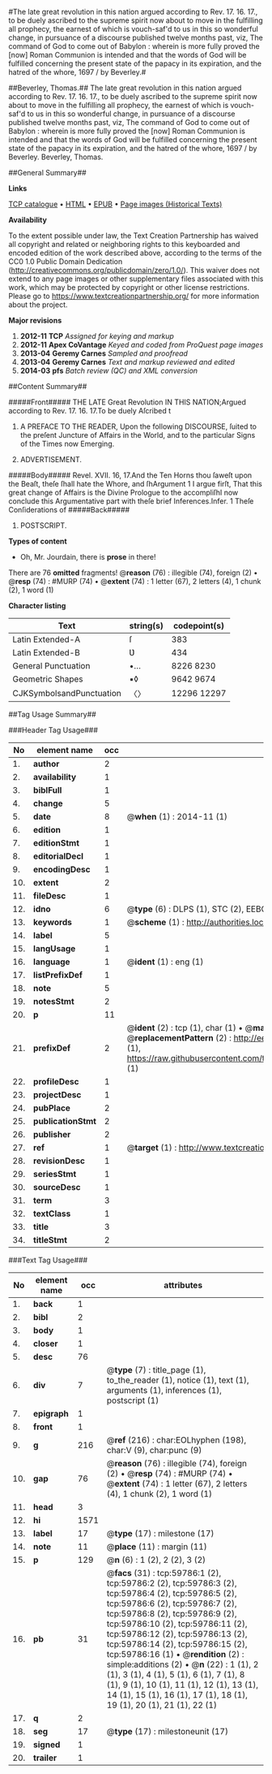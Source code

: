 #The late great revolution in this nation argued according to Rev. 17. 16. 17., to be duely ascribed to the supreme spirit now about to move in the fulfilling all prophecy, the earnest of which is vouch-saf'd to us in this so wonderful change, in pursuance of a discourse published twelve months past, viz, The command of God to come out of Babylon : wherein is more fully proved the [now] Roman Communion is intended and that the words of God will be fulfilled concerning the present state of the papacy in its expiration, and the hatred of the whore, 1697 / by Beverley.#

##Beverley, Thomas.##
The late great revolution in this nation argued according to Rev. 17. 16. 17., to be duely ascribed to the supreme spirit now about to move in the fulfilling all prophecy, the earnest of which is vouch-saf'd to us in this so wonderful change, in pursuance of a discourse published twelve months past, viz, The command of God to come out of Babylon : wherein is more fully proved the [now] Roman Communion is intended and that the words of God will be fulfilled concerning the present state of the papacy in its expiration, and the hatred of the whore, 1697 / by Beverley.
Beverley, Thomas.

##General Summary##

**Links**

[TCP catalogue](http://www.ota.ox.ac.uk/tcp/)  • 
[HTML](http://tei.it.ox.ac.uk/tcp/Texts-HTML/free/A27/A27615.html)  • 
[EPUB](http://tei.it.ox.ac.uk/tcp/Texts-EPUB/free/A27/A27615.epub) • 
[Page images (Historical Texts)](https://historicaltexts.jisc.ac.uk/eebo-12336128e)

**Availability**

To the extent possible under law, the Text Creation Partnership has waived all copyright and related or neighboring rights to this keyboarded and encoded edition of the work described above, according to the terms of the CC0 1.0 Public Domain Dedication (http://creativecommons.org/publicdomain/zero/1.0/). This waiver does not extend to any page images or other supplementary files associated with this work, which may be protected by copyright or other license restrictions. Please go to https://www.textcreationpartnership.org/ for more information about the project.

**Major revisions**

1. __2012-11__ __TCP__ *Assigned for keying and markup*
1. __2012-11__ __Apex CoVantage__ *Keyed and coded from ProQuest page images*
1. __2013-04__ __Geremy Carnes__ *Sampled and proofread*
1. __2013-04__ __Geremy Carnes__ *Text and markup reviewed and edited*
1. __2014-03__ __pfs__ *Batch review (QC) and XML conversion*

##Content Summary##

#####Front#####
 THE LATE Great Revolution IN THIS NATION;Argued according to Rev. 17. 16. 17.To be duely Aſcribed t
1. A PREFACE TO THE READER, Upon the following DISCOURSE, ſuited to the preſent Juncture of Affairs in the World, and to the particular Signs of the Times now Emerging.

1. ADVERTISEMENT.

#####Body#####
Revel. XVII. 16, 17.And the Ten Horns thou ſaweſt upon the Beaſt, theſe ſhall hate the Whore, and ſhArgument 1 I argue firſt, That this great change of Affairs is the Divine Prologue to the accompliſhI now conclude this Argumentative part with theſe brief Inferences.Infer. 1 Theſe Conſiderations of 
#####Back#####

1. POSTSCRIPT.

**Types of content**

  * Oh, Mr. Jourdain, there is **prose** in there!

There are 76 **omitted** fragments! 
 @__reason__ (76) : illegible (74), foreign (2)  •  @__resp__ (74) : #MURP (74)  •  @__extent__ (74) : 1 letter (67), 2 letters (4), 1 chunk (2), 1 word (1)

**Character listing**


|Text|string(s)|codepoint(s)|
|---|---|---|
|Latin Extended-A|ſ|383|
|Latin Extended-B|Ʋ|434|
|General Punctuation|•…|8226 8230|
|Geometric Shapes|▪◊|9642 9674|
|CJKSymbolsandPunctuation|〈〉|12296 12297|

##Tag Usage Summary##

###Header Tag Usage###

|No|element name|occ|attributes|
|---|---|---|---|
|1.|__author__|2||
|2.|__availability__|1||
|3.|__biblFull__|1||
|4.|__change__|5||
|5.|__date__|8| @__when__ (1) : 2014-11 (1)|
|6.|__edition__|1||
|7.|__editionStmt__|1||
|8.|__editorialDecl__|1||
|9.|__encodingDesc__|1||
|10.|__extent__|2||
|11.|__fileDesc__|1||
|12.|__idno__|6| @__type__ (6) : DLPS (1), STC (2), EEBO-CITATION (1), OCLC (1), VID (1)|
|13.|__keywords__|1| @__scheme__ (1) : http://authorities.loc.gov/ (1)|
|14.|__label__|5||
|15.|__langUsage__|1||
|16.|__language__|1| @__ident__ (1) : eng (1)|
|17.|__listPrefixDef__|1||
|18.|__note__|5||
|19.|__notesStmt__|2||
|20.|__p__|11||
|21.|__prefixDef__|2| @__ident__ (2) : tcp (1), char (1)  •  @__matchPattern__ (2) : ([0-9\-]+):([0-9IVX]+) (1), (.+) (1)  •  @__replacementPattern__ (2) : http://eebo.chadwyck.com/downloadtiff?vid=$1&page=$2 (1), https://raw.githubusercontent.com/textcreationpartnership/Texts/master/tcpchars.xml#$1 (1)|
|22.|__profileDesc__|1||
|23.|__projectDesc__|1||
|24.|__pubPlace__|2||
|25.|__publicationStmt__|2||
|26.|__publisher__|2||
|27.|__ref__|1| @__target__ (1) : http://www.textcreationpartnership.org/docs/. (1)|
|28.|__revisionDesc__|1||
|29.|__seriesStmt__|1||
|30.|__sourceDesc__|1||
|31.|__term__|3||
|32.|__textClass__|1||
|33.|__title__|3||
|34.|__titleStmt__|2||


###Text Tag Usage###

|No|element name|occ|attributes|
|---|---|---|---|
|1.|__back__|1||
|2.|__bibl__|2||
|3.|__body__|1||
|4.|__closer__|1||
|5.|__desc__|76||
|6.|__div__|7| @__type__ (7) : title_page (1), to_the_reader (1), notice (1), text (1), arguments (1), inferences (1), postscript (1)|
|7.|__epigraph__|1||
|8.|__front__|1||
|9.|__g__|216| @__ref__ (216) : char:EOLhyphen (198), char:V (9), char:punc (9)|
|10.|__gap__|76| @__reason__ (76) : illegible (74), foreign (2)  •  @__resp__ (74) : #MURP (74)  •  @__extent__ (74) : 1 letter (67), 2 letters (4), 1 chunk (2), 1 word (1)|
|11.|__head__|3||
|12.|__hi__|1571||
|13.|__label__|17| @__type__ (17) : milestone (17)|
|14.|__note__|11| @__place__ (11) : margin (11)|
|15.|__p__|129| @__n__ (6) : 1 (2), 2 (2), 3 (2)|
|16.|__pb__|31| @__facs__ (31) : tcp:59786:1 (2), tcp:59786:2 (2), tcp:59786:3 (2), tcp:59786:4 (2), tcp:59786:5 (2), tcp:59786:6 (2), tcp:59786:7 (2), tcp:59786:8 (2), tcp:59786:9 (2), tcp:59786:10 (2), tcp:59786:11 (2), tcp:59786:12 (2), tcp:59786:13 (2), tcp:59786:14 (2), tcp:59786:15 (2), tcp:59786:16 (1)  •  @__rendition__ (2) : simple:additions (2)  •  @__n__ (22) : 1 (1), 2 (1), 3 (1), 4 (1), 5 (1), 6 (1), 7 (1), 8 (1), 9 (1), 10 (1), 11 (1), 12 (1), 13 (1), 14 (1), 15 (1), 16 (1), 17 (1), 18 (1), 19 (1), 20 (1), 21 (1), 22 (1)|
|17.|__q__|2||
|18.|__seg__|17| @__type__ (17) : milestoneunit (17)|
|19.|__signed__|1||
|20.|__trailer__|1||
